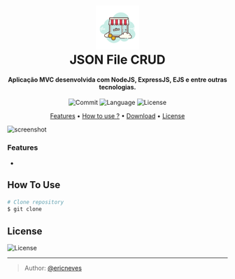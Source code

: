 
<h1 align="center">
  <br>
  <a href="http://www.amitmerchant.com/electron-markdownify"><img src="public/images/icon.png" alt="Markdownify"></a>
  <br>
  JSON File CRUD 
  <br>
</h1>

<h4 align="center">Aplicação MVC desenvolvida com NodeJS, ExpressJS, EJS e entre outras tecnologias.</h4>

<p align="center">
  <img src="https://img.shields.io/github/last-commit/ericneves/jsonFileCRUD?style=flat-square"
         alt="Commit">
  <img src="https://img.shields.io/github/languages/top/ericneves/jsonFileCRUD?color=orange&style=flat-square"
         alt="Language">
         <img src="https://img.shields.io/github/license/ericneves/jsonFileCRUD?color=blue&style=flat-square"
         alt="License">
</p>

<p align="center">
  <a href="#key-features">Features</a> •
  <a href="#how-to-use">How to use ?</a> •
  <a href="#download">Download</a> •
  <a href="#license">License</a>
</p>

![screenshot]()

### Features

* 

## How To Use

```bash
# Clone repository
$ git clone 
```

## License

<img src="https://img.shields.io/github/license/ericneves/jsonFileCRUD?color=blue&style=flat-square" alt="License">

---

> Author: [@ericneves](https://www.instagram.com/ericneves_dev/) 